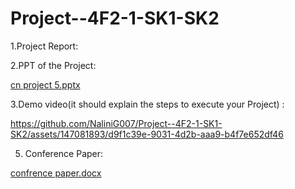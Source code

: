 # Project--4F2-1-SK1-SK2

1.Project Report:


2.PPT of the Project: 

[cn project 5.pptx](https://github.com/user-attachments/files/15512029/cn.project.5.pptx)


3.Demo video(it should explain the steps to execute your Project) :

https://github.com/NaliniG007/Project--4F2-1-SK1-SK2/assets/147081893/d9f1c39e-9031-4d2b-aaa9-b4f7e652df46


5. Conference Paper:

[confrence paper.docx](https://github.com/user-attachments/files/15512041/confrence.paper.docx)
